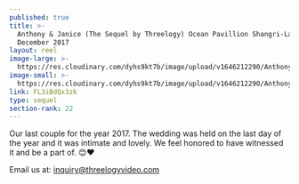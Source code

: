 ```yaml
---
published: true
title: >-
  Anthony & Janice (The Sequel by Threelogy) Ocean Pavillion Shangri-La Mactan -
  December 2017
layout: reel
image-large: >-
  https://res.cloudinary.com/dyhs9kt7b/image/upload/v1646212290/Anthony_Janice.jpg
image-small: >-
  https://res.cloudinary.com/dyhs9kt7b/image/upload/v1646212290/Anthony_Janice.jpg
link: FL3iBdQx3zk
type: sequel
section-rank: 22
---
```

Our last couple for the year 2017. The wedding was held on the last day of the year and it was intimate and lovely. We feel honored to have witnessed it and be a part of. 😊❤️

Email us at: inquiry@threelogyvideo.com
